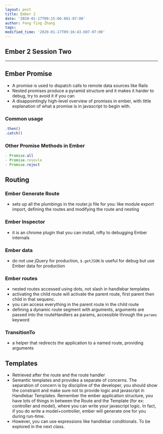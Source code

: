 ```yaml
---
layout: post
title: Ember 2
date: '2020-01-17T09:15:00.001-07:00'
author: Feng Ting Zhang
tags:
modified_time: '2020-01-17T09:16:43.607-07:00'
---
```


## Ember 2 Session Two

----------

## Ember Promise
* A promise is used to dispatch calls to remote data sources like Rails
* Nested promises produce a pyramid structure and it makes it harder to debug, try to avoid it if you can
* A disappointingly high-level overview of promises in ember, with little explanation of what a promise is in javascript to begin with.

### Common usage
```javascript
.then()
.catch()
```

### Other Promise Methods in Ember
```javascript
- Promise.all
- Promise.resovle
- Promise.reject
```

## Routing

### Ember Generate Route
* sets up all the plumbings in the router.js file for you: like module export import, defining the routes and modifying the route and nesting

### Ember Inspector
- it is an chrome plugin that you can install, nifty to debugging Ember internals

### Ember data
- do not use jQuery for production, `$.getJSON` is useful for debug but use Ember data for production

### Ember routes 
- nested routes accessed using dots, not slash in handlebar templates
- activating the child route will activate the parent route, first parent then child in that sequenc. 
- you can access everything in the parent route in the child route
- defining a dynamic route segment with arguments, arguments are passed into the routeHandlers as params, accessible through the `params` keyword

### TransitionTo
- a helper that redirects the application to a named route, providing arguments

## Templates
- Retrieved after the route and the route handler
- Semantic templates and provides a separate of concerns. The separation of concern is by discipline of the developer, you should show the constraint and make sure not to provide logic and javascript in Handlebar Templates. Remember the ember application structure, you have lots of things in between the Route and the Template (for ex: controller and model), where you can write your javascript logic. In fact, if you do write a model+controller, ember will generate one for you during run-time.
- However, you can use expressions like handlebar conditionals. To be explored in the next class.



